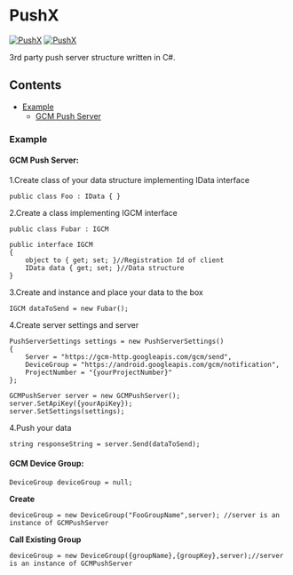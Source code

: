 # PushX

[![PushX](https://img.shields.io/pypi/status/Django.svg)]()
[![PushX](https://img.shields.io/badge/.NET-4.5.2-green.svg)]()


3rd party push server structure written in C#.

## Contents
- [Example](#example)
    - [GCM Push Server](#gcm-push-server)

### Example

#### GCM Push Server:

1.Create class of your data structure implementing IData interface

    public class Foo : IData { }
    
2.Create a class implementing IGCM interface

    public class Fubar : IGCM

    public interface IGCM
    {
        object to { get; set; }//Registration Id of client
        IData data { get; set; }//Data structure
    }

    
3.Create and instance and place your data to the box
    
    IGCM dataToSend = new Fubar();

4.Create server settings and server

    PushServerSettings settings = new PushServerSettings()
    {
        Server = "https://gcm-http.googleapis.com/gcm/send",
        DeviceGroup = "https://android.googleapis.com/gcm/notification",
        ProjectNumber = "{yourProjectNumber}"
    };
    
    GCMPushServer server = new GCMPushServer();
    server.SetApiKey({yourApiKey});
    server.SetSettings(settings);

4.Push your data 

    string responseString = server.Send(dataToSend);


#### GCM Device Group:

    DeviceGroup deviceGroup = null;
    
**Create**

    deviceGroup = new DeviceGroup("FooGroupName",server); //server is an instance of GCMPushServer
    
**Call Existing Group**
    
    deviceGroup = new DeviceGroup({groupName},{groupKey},server);//server is an instance of GCMPushServer

